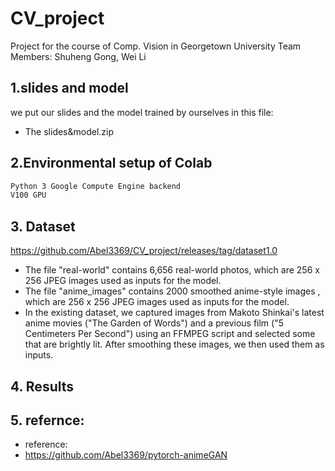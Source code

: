 # CV_project
Project for the course of Comp. Vision in Georgetown University
Team Members: Shuheng Gong, Wei Li


## 1.slides and model
we put our slides and the model trained by ourselves in this file:
- The slides&model.zip

## 2.Environmental setup of Colab
```xml
Python 3 Google Compute Engine backend
V100 GPU
```

## 3. Dataset
https://github.com/Abel3369/CV_project/releases/tag/dataset1.0
- The file "real-world" contains 6,656 real-world photos, which are 256 x 256 JPEG images used as inputs for the model.
- The file "anime_images" contains 2000 smoothed anime-style images , which are 256 x 256 JPEG images used as inputs for the model.
- In the existing dataset, we captured images from Makoto Shinkai's latest anime movies ("The Garden of Words") and a previous film ("5 Centimeters Per Second") using an FFMPEG script and selected some that are brightly lit. After smoothing these images, we then used them as inputs.

## 4. Results


## 5. refernce:
- reference:
- https://github.com/Abel3369/pytorch-animeGAN
